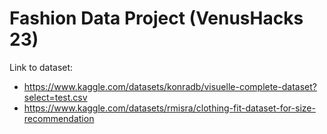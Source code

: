 # Fashion Data Project (VenusHacks 23)

Link to dataset: 
* https://www.kaggle.com/datasets/konradb/visuelle-complete-dataset?select=test.csv
* https://www.kaggle.com/datasets/rmisra/clothing-fit-dataset-for-size-recommendation

